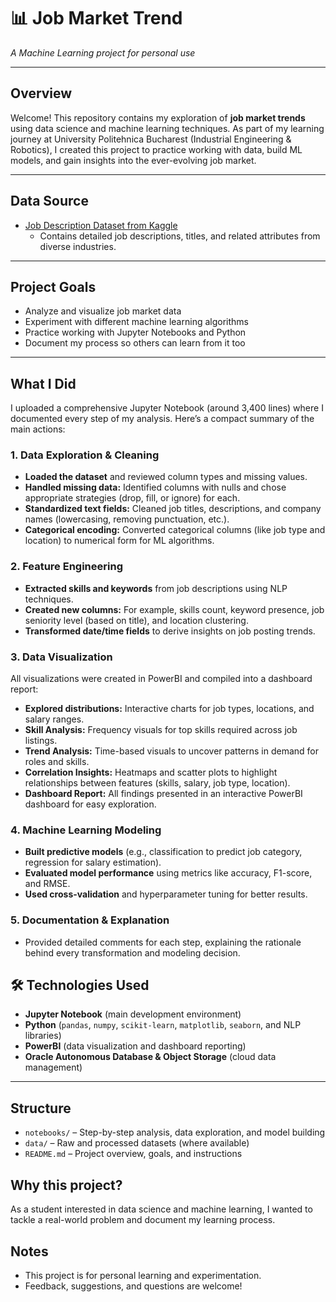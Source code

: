# 📊 Job Market Trend

_A Machine Learning project for personal use_

---

## Overview

Welcome! This repository contains my exploration of **job market trends** using data science and machine learning techniques. As part of my learning journey at University Politehnica Bucharest (Industrial Engineering & Robotics), I created this project to practice working with data, build ML models, and gain insights into the ever-evolving job market.

---

## Data Source

- [Job Description Dataset from Kaggle](https://www.kaggle.com/datasets/ravindrasinghrana/job-description-dataset)
  - Contains detailed job descriptions, titles, and related attributes from diverse industries.

---

## Project Goals

- Analyze and visualize job market data
- Experiment with different machine learning algorithms
- Practice working with Jupyter Notebooks and Python
- Document my process so others can learn from it too

---

## What I Did

I uploaded a comprehensive Jupyter Notebook (around 3,400 lines) where I documented every step of my analysis. Here’s a compact summary of the main actions:

### 1. Data Exploration & Cleaning
- **Loaded the dataset** and reviewed column types and missing values.
- **Handled missing data:** Identified columns with nulls and chose appropriate strategies (drop, fill, or ignore) for each.
- **Standardized text fields:** Cleaned job titles, descriptions, and company names (lowercasing, removing punctuation, etc.).
- **Categorical encoding:** Converted categorical columns (like job type and location) to numerical form for ML algorithms.

### 2. Feature Engineering
- **Extracted skills and keywords** from job descriptions using NLP techniques.
- **Created new columns:** For example, skills count, keyword presence, job seniority level (based on title), and location clustering.
- **Transformed date/time fields** to derive insights on job posting trends.

### 3. Data Visualization
All visualizations were created in PowerBI and compiled into a dashboard report:
- **Explored distributions:** Interactive charts for job types, locations, and salary ranges.
- **Skill Analysis:** Frequency visuals for top skills required across job listings.
- **Trend Analysis:** Time-based visuals to uncover patterns in demand for roles and skills.
- **Correlation Insights:** Heatmaps and scatter plots to highlight relationships between features (skills, salary, job type, location).
- **Dashboard Report:** All findings presented in an interactive PowerBI dashboard for easy exploration.

### 4. Machine Learning Modeling
- **Built predictive models** (e.g., classification to predict job category, regression for salary estimation).
- **Evaluated model performance** using metrics like accuracy, F1-score, and RMSE.
- **Used cross-validation** and hyperparameter tuning for better results.

### 5. Documentation & Explanation
- Provided detailed comments for each step, explaining the rationale behind every transformation and modeling decision.

## 🛠️ Technologies Used

- **Jupyter Notebook** (main development environment)
- **Python** (`pandas`, `numpy`, `scikit-learn`, `matplotlib`, `seaborn`, and NLP libraries)
- **PowerBI** (data visualization and dashboard reporting)
- **Oracle Autonomous Database & Object Storage** (cloud data management)

---

## Structure

- `notebooks/` – Step-by-step analysis, data exploration, and model building
- `data/` – Raw and processed datasets (where available)
- `README.md` – Project overview, goals, and instructions

## Why this project?

As a student interested in data science and machine learning, I wanted to tackle a real-world problem and document my learning process.

## Notes

- This project is for personal learning and experimentation.
- Feedback, suggestions, and questions are welcome!
